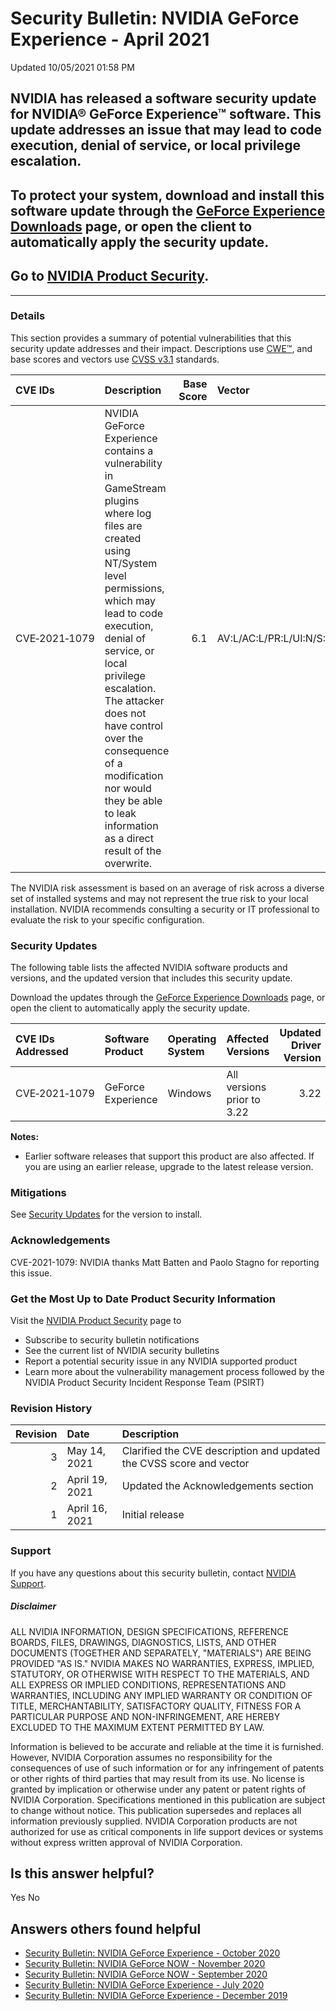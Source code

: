 

Security Bulletin: NVIDIA GeForce Experience - April 2021
=========================================================




 Updated 10/05/2021 01:58 PM



NVIDIA has released a software security update for NVIDIA® GeForce Experience™ software. This update addresses an issue that may lead to code execution, denial of service, or local privilege escalation.
----------------------------------------------------------------------------------------------------------------------------------------------------------------------------------------------------------


To protect your system, download and install this software update through the [GeForce Experience Downloads](https://www.geforce.com/geforce-experience/download) page, or open the client to automatically apply the security update.
--------------------------------------------------------------------------------------------------------------------------------------------------------------------------------------------------------------------------------------


Go to [NVIDIA Product Security](https://www.nvidia.com/security/).
------------------------------------------------------------------

 



---




### Details


This section provides a summary of potential vulnerabilities that this security update addresses and their impact. Descriptions use [CWE™](https://cwe.mitre.org/), and base scores and vectors use [CVSS v3.1](https://www.first.org/cvss/specification-document) standards.


| CVE IDs | Description | Base Score | Vector |
|:--------------|:--------------------------------------------------------------------------------------------------------------------------------------------------------------------------------------------------------------------------------------------------------------------------------------------------------------------------------------------------------------------------------------|-------------:|:------------------------------------|
| CVE‑2021‑1079 | NVIDIA GeForce Experience contains a vulnerability in GameStream plugins where log files are created using NT/System level permissions, which may lead to code execution, denial of service, or local privilege escalation. The attacker does not have control over the consequence of a modification nor would they be able to leak information as a direct result of the overwrite. | 6.1 | AV:L/AC:L/PR:L/UI:N/S:U/C:N/I:L/A:H |
The NVIDIA risk assessment is based on an average of risk across a diverse set of installed systems and may not represent the true risk to your local installation. NVIDIA recommends consulting a security or IT professional to evaluate the risk to your specific configuration.


### Security Updates


The following table lists the affected NVIDIA software products and versions, and the updated version that includes this security update.


Download the updates through the [GeForce Experience Downloads](https://www.geforce.com/geforce-experience/download) page, or open the client to automatically apply the security update.


| CVE IDs Addressed | Software Product | Operating System | Affected Versions | Updated Driver Version |
|:--------------------|:-------------------|:-------------------|:---------------------------|-------------------------:|
| CVE‑2021‑1079 | GeForce Experience | Windows | All versions prior to 3.22 | 3.22 |
**Notes:**


* Earlier software releases that support this product are also affected. If you are using an earlier release, upgrade to the latest release version.


### Mitigations


See [Security Updates](#security-updates) for the version to install.


### Acknowledgements


CVE-2021-1079: NVIDIA thanks Matt Batten and Paolo Stagno for reporting this issue.


### Get the Most Up to Date Product Security Information


Visit the  [NVIDIA Product Security](https://www.nvidia.com/security) page to


* Subscribe to security bulletin notifications
* See the current list of NVIDIA security bulletins
* Report a potential security issue in any NVIDIA supported product
* Learn more about the vulnerability management process followed by the NVIDIA Product Security Incident Response Team (PSIRT)


### Revision History


| Revision | Date | Description |
|-----------:|:---------------|:--------------------------------------------------------------------|
| 3 | May 14, 2021 | Clarified the CVE description and updated the CVSS score and vector |
| 2 | April 19, 2021 | Updated the Acknowledgements section |
| 1 | April 16, 2021 | Initial release |
### Support


If you have any questions about this security bulletin, contact [NVIDIA Support](https://www.nvidia.com/object/support.html).


##### Disclaimer


ALL NVIDIA INFORMATION, DESIGN SPECIFICATIONS, REFERENCE BOARDS, FILES, DRAWINGS, DIAGNOSTICS, LISTS, AND OTHER DOCUMENTS (TOGETHER AND SEPARATELY, "MATERIALS") ARE BEING PROVIDED "AS IS." NVIDIA MAKES NO WARRANTIES, EXPRESS, IMPLIED, STATUTORY, OR OTHERWISE WITH RESPECT TO THE MATERIALS, AND ALL EXPRESS OR IMPLIED CONDITIONS, REPRESENTATIONS AND WARRANTIES, INCLUDING ANY IMPLIED WARRANTY OR CONDITION OF TITLE, MERCHANTABILITY, SATISFACTORY QUALITY, FITNESS FOR A PARTICULAR PURPOSE AND NON-INFRINGEMENT, ARE HEREBY EXCLUDED TO THE MAXIMUM EXTENT PERMITTED BY LAW.


Information is believed to be accurate and reliable at the time it is furnished. However, NVIDIA Corporation assumes no responsibility for the consequences of use of such information or for any infringement of patents or other rights of third parties that may result from its use. No license is granted by implication or otherwise under any patent or patent rights of NVIDIA Corporation. Specifications mentioned in this publication are subject to change without notice. This publication supersedes and replaces all information previously supplied. NVIDIA Corporation products are not authorized for use as critical components in life support devices or systems without express written approval of NVIDIA Corporation.










Is this answer helpful?
-----------------------



Yes
No







Answers others found helpful
----------------------------


* [Security Bulletin: NVIDIA GeForce Experience - October 2020](/app/answers/detail/a_id/5076/related/1)
* [Security Bulletin: NVIDIA GeForce NOW - November 2020](/app/answers/detail/a_id/5096/related/1)
* [Security Bulletin: NVIDIA GeForce NOW - September 2020](/app/answers/detail/a_id/5052/related/1)
* [Security Bulletin: NVIDIA GeForce Experience - July 2020](/app/answers/detail/a_id/5038/related/1)
* [Security Bulletin: NVIDIA GeForce Experience - December 2019](/app/answers/detail/a_id/4954/related/1)








